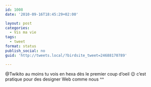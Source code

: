 ```yaml
---
id: 1008
date: '2010-09-16T18:45:29+02:00'

layout: post
categories:
  - Vis ma vie
tags:
  - tweet
format: status
publish_social: no
guid: 'http://tweets.local/?birdsite_tweet=24688170789'

---
```


@Twikito au moins tu vois en hexa dès le premier coup d’oeil 😉 c’est pratique pour des designer Web comme nous ^^